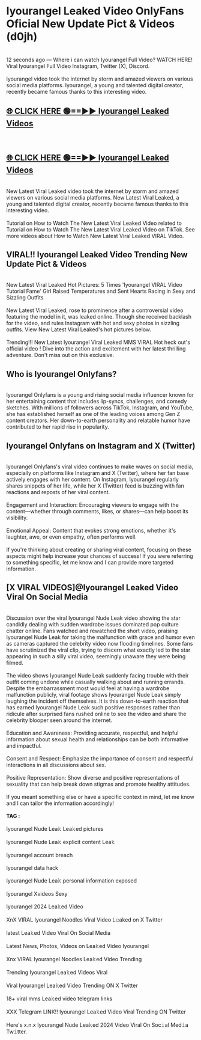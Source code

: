 # Iyourangel Leaked Video OnlyFans Oficial New Update Pict & Videos (d0jh)
<br>
12 seconds ago — Where i can watch Iyourangel Full Video? WATCH HERE! Viral Iyourangel Full Video Instagram, Twitter (X), Discord.
<br><br>
Iyourangel video took the internet by storm and amazed viewers on various social media platforms. Iyourangel, a young and talented digital creator, recently became famous thanks to this interesting video.
<br>
<h2><a href="https://play.trustnlinepharmacy.us?title=Iyourangel">🌐 CLICK HERE 🟢==►► Iyourangel Leaked Videos</a></h2>
<br>
<h2><a href="https://play.trustnlinepharmacy.us?title=Iyourangel">🌐 CLICK HERE 🟢==►► Iyourangel Leaked Videos</a></h2>
<br>
New Latest Viral Leaked video took the internet by storm and amazed viewers on various social media platforms. New Latest Viral Leaked, a young and talented digital creator, recently became famous thanks to this interesting video.
<br><br>
Tutorial on How to Watch The New Latest Viral Leaked Video related to Tutorial on How to Watch The New Latest Viral Leaked Video on TikTok. See more videos about How to Watch New Latest Viral Leaked VIRAL Video.
<br>
<h2>VIRAL!! Iyourangel Leaked Video Trending New Update Pict & Videos</h2>
<br>
New Latest Viral Leaked Hot Pictures: 5 Times 'Iyourangel VIRAL Video Tutorial Fame' Girl Raised Temperatures and Sent Hearts Racing in Sexy and Sizzling Outfits
<br><br>
New Latest Viral Leaked, rose to prominence after a controversial video featuring the model in it, was leaked online. Though she received backlash for the video, and rules Instagram with hot and sexy photos in sizzling outfits. View New Latest Viral Leaked's hot pictures below.
<br><br>
Trending!!! New Latest Iyourangel Viral Leaked MMS VIRAL Hot heck out's official video ! Dive into the action and excitement with her latest thrilling adventure. Don't miss out on this exclusive.
<br>
<h2>Who is Iyourangel Onlyfans?</h2>
<br>
Iyourangel Onlyfans is a young and rising social media influencer known for her entertaining content that includes lip-syncs, challenges, and comedy sketches. With millions of followers across TikTok, Instagram, and YouTube, she has established herself as one of the leading voices among Gen Z content creators. Her down-to-earth personality and relatable humor have contributed to her rapid rise in popularity.
<br>
<h2>Iyourangel Onlyfans on Instagram and X (Twitter)</h2>
<br>
Iyourangel Onlyfans's viral video continues to make waves on social media, especially on platforms like Instagram and X (Twitter), where her fan base actively engages with her content. On Instagram, Iyourangel regularly shares snippets of her life, while her X (Twitter) feed is buzzing with fan reactions and reposts of her viral content.
<br><br>
Engagement and Interaction: Encouraging viewers to engage with the content—whether through comments, likes, or shares—can help boost its visibility.
<br><br>
Emotional Appeal: Content that evokes strong emotions, whether it's laughter, awe, or even empathy, often performs well.
<br><br>
If you're thinking about creating or sharing viral content, focusing on these aspects might help increase your chances of success! If you were referring to something specific, let me know and I can provide more targeted information.
<br>
<h2>[X VIRAL VIDEOS]@Iyourangel Leaked Video Viral On Social Media</h2>
<br>
Discussion over the viral Iyourangel Nude Leak video showing the star candidly dealing with sudden wardrobe issues dominated pop culture chatter online. Fans watched and rewatched the short video, praising Iyourangel Nude Leak for taking the malfunction with grace and humor even as cameras captured the celebrity video now flooding timelines. Some fans have scrutinized the viral clip, trying to discern what exactly led to the star appearing in such a silly viral video, seemingly unaware they were being filmed.
<br><br>
The video shows Iyourangel Nude Leak suddenly facing trouble with their outfit coming undone while casually walking about and running errands. Despite the embarrassment most would feel at having a wardrobe malfunction publicly, viral footage shows Iyourangel Nude Leak simply laughing the incident off themselves. It is this down-to-earth reaction that has earned Iyourangel Nude Leak such positive responses rather than ridicule after surprised fans rushed online to see the video and share the celebrity blooper seen around the internet.
<br><br>
Education and Awareness: Providing accurate, respectful, and helpful information about sexual health and relationships can be both informative and impactful.
<br><br>
Consent and Respect: Emphasize the importance of consent and respectful interactions in all discussions about sex.
<br><br>
Positive Representation: Show diverse and positive representations of sexuality that can help break down stigmas and promote healthy attitudes.
<br><br>
If you meant something else or have a specific context in mind, let me know and I can tailor the information accordingly!
<br><br>
<strong>TAG :</strong>
<br><br>
Iyourangel Nude Lea𝚔 Lea𝚔ed pictures
<br><br>
Iyourangel Nude Lea𝚔 explicit content Lea𝚔
<br><br>
Iyourangel account breach
<br><br>
Iyourangel data hack
<br><br>
Iyourangel Nude Lea𝚔 personal information exposed
<br><br>
Iyourangel Xvideos Sexy
<br><br>
Iyourangel 2024 Lea𝚔ed Video
<br><br>
XnX VIRAL Iyourangel Noodles Viral Video L𝚎aked on X Twitter
<br><br>
latest Lea𝚔ed Video Viral On Social Media
<br><br>
Latest News, Photos, Videos on Lea𝚔ed Video Iyourangel
<br><br>
Xnx VIRAL Iyourangel Noodles Lea𝚔ed Video Trending
<br><br>
Trending Iyourangel Lea𝚔ed Videos Viral
<br><br>
Viral Iyourangel Lea𝚔ed Video Trending ON X Twitter
<br><br>
18+ viral mms Lea𝚔ed video telegram links
<br><br>
XXX Telegram LINK!! Iyourangel Lea𝚔ed Video Viral Trending ON Twitter
<br><br>
Here's x.n.x Iyourangel Nude Lea𝚔ed 2024 Video Viral On Soc𝚒al Med𝚒a Tw𝚒tter.